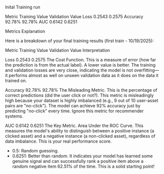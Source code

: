 Inital Training run

Metric	Training Value	Validation Value
Loss	0.2543	0.2575
Accuracy	92.78%	92.78%
AUC	0.6142	0.6251

Metrics Explanation

Here is a breakdown of your final training results (first train - 10/19/2025):

Metric     Training Value    Validation Value   Interpretation   

Loss       0.2543            0.2575             The Cost Function. 
This is a measure of error (how far the prediction is from the actual label). A lower value is better. The training and validation losses are very close, indicating the model is not overfitting—it performs almost as well on unseen validation data as it does on the data it trained on.

Accuracy   92.78%            92.78%             The Misleading Metric. 
This is the percentage of correct predictions (did the user click or not?). This metric is misleadingly high because your dataset is highly imbalanced (e.g., $9$ out of $10$ user-asset pairs are "no-click"). The model can achieve $92\%$ accuracy just by predicting "no-click" every time. Ignore this metric for recommender systems.

AUC        0.6142            0.6251             The Key Metric. 
Area Under the ROC Curve. This measures the model's ability to distinguish between a positive instance (a clicked asset) and a negative instance (a non-clicked asset), regardless of data imbalance. This is your real performance score.
* 0.5: Random guessing.
* 0.6251: Better than random. It indicates your model has learned some genuine signal and can successfully rank a positive item above a random negative item 62.51% of the time. This is a solid starting point!